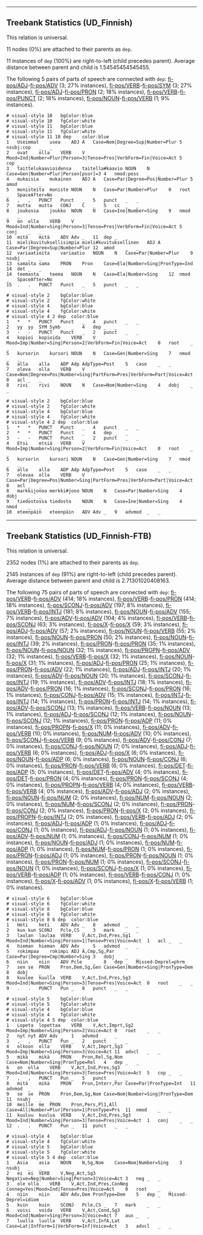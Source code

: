 

--------------------------------------------------------------------------------

## Treebank Statistics (UD_Finnish)

This relation is universal.

11 nodes (0%) are attached to their parents as `dep`.

11 instances of `dep` (100%) are right-to-left (child precedes parent).
Average distance between parent and child is 1.54545454545455.

The following 5 pairs of parts of speech are connected with `dep`: [fi-pos/ADJ]()-[fi-pos/ADV]() (3; 27% instances), [fi-pos/VERB]()-[fi-pos/SYM]() (3; 27% instances), [fi-pos/ADJ]()-[fi-pos/PRON]() (2; 18% instances), [fi-pos/VERB]()-[fi-pos/PUNCT]() (2; 18% instances), [fi-pos/NOUN]()-[fi-pos/VERB]() (1; 9% instances).


~~~ conllu
# visual-style 10	bgColor:blue
# visual-style 10	fgColor:white
# visual-style 11	bgColor:blue
# visual-style 11	fgColor:white
# visual-style 11 10 dep	color:blue
1	Useimmat	usea	ADJ	A	Case=Nom|Degree=Sup|Number=Plur	5	nsubj:cop	_	_
2	ovat	olla	VERB	V	Mood=Ind|Number=Plur|Person=3|Tense=Pres|VerbForm=Fin|Voice=Act	5	cop	_	_
3	taittelukaavioidensa	taitella#kaavio	NOUN	N	Case=Gen|Number=Plur|Person[psor]=3	4	nmod:poss	_	_
4	mukaisia	mukainen	ADJ	A	Case=Par|Degree=Pos|Number=Plur	5	amod	_	_
5	monisteita	moniste	NOUN	N	Case=Par|Number=Plur	0	root	_	SpaceAfter=No
6	,	,	PUNCT	Punct	_	5	punct	_	_
7	mutta	mutta	CONJ	C	_	5	cc	_	_
8	joukossa	joukko	NOUN	N	Case=Ine|Number=Sing	9	nmod	_	_
9	on	olla	VERB	V	Mood=Ind|Number=Sing|Person=3|Tense=Pres|VerbForm=Fin|Voice=Act	5	conj	_	_
10	mitä	mitä	ADV	Adv	_	11	dep	_	_
11	mielikuvituksellisimpia	mieli#kuvituksellinen	ADJ	A	Case=Par|Degree=Sup|Number=Plur	12	amod	_	_
12	variaatioita	variaatio	NOUN	N	Case=Par|Number=Plur	9	nsubj	_	_
13	samasta	sama	PRON	Pron	Case=Ela|Number=Sing|PronType=Ind	14	det	_	_
14	teemasta	teema	NOUN	N	Case=Ela|Number=Sing	12	nmod	_	SpaceAfter=No
15	.	.	PUNCT	Punct	_	5	punct	_	_

~~~


~~~ conllu
# visual-style 2	bgColor:blue
# visual-style 2	fgColor:white
# visual-style 4	bgColor:blue
# visual-style 4	fgColor:white
# visual-style 4 2 dep	color:blue
1	*	*	PUNCT	Punct	_	4	punct	_	_
2	yy	yy	SYM	Symb	_	4	dep	_	_
3	-	-	PUNCT	Punct	_	2	punct	_	_
4	kopioi	kopioida	VERB	V	Mood=Imp|Number=Sing|Person=2|VerbForm=Fin|Voice=Act	0	root	_	_
5	kursorin	kursori	NOUN	N	Case=Gen|Number=Sing	7	nmod	_	_
6	alla	alla	ADP	Adp	AdpType=Post	5	case	_	_
7	oleva	olla	VERB	V	Case=Nom|Degree=Pos|Number=Sing|PartForm=Pres|VerbForm=Part|Voice=Act	8	acl	_	_
8	rivi	rivi	NOUN	N	Case=Nom|Number=Sing	4	dobj	_	_

~~~


~~~ conllu
# visual-style 2	bgColor:blue
# visual-style 2	fgColor:white
# visual-style 4	bgColor:blue
# visual-style 4	fgColor:white
# visual-style 4 2 dep	color:blue
1	*	*	PUNCT	Punct	_	4	punct	_	_
2	*	*	PUNCT	Punct	_	4	dep	_	_
3	-	-	PUNCT	Punct	_	2	punct	_	_
4	Etsi	etsiä	VERB	V	Mood=Imp|Number=Sing|Person=2|VerbForm=Fin|Voice=Act	0	root	_	_
5	kursorin	kursori	NOUN	N	Case=Gen|Number=Sing	7	nmod	_	_
6	alla	alla	ADP	Adp	AdpType=Post	5	case	_	_
7	olevaa	olla	VERB	V	Case=Par|Degree=Pos|Number=Sing|PartForm=Pres|VerbForm=Part|Voice=Act	8	acl	_	_
8	markkijonoa	merkki#jono	NOUN	N	Case=Par|Number=Sing	4	dobj	_	_
9	tiedostossa	tiedosto	NOUN	N	Case=Ine|Number=Sing	4	nmod	_	_
10	eteenpäin	eteenpäin	ADV	Adv	_	9	advmod	_	_

~~~




--------------------------------------------------------------------------------

## Treebank Statistics (UD_Finnish-FTB)

This relation is universal.

2352 nodes (1%) are attached to their parents as `dep`.

2145 instances of `dep` (91%) are right-to-left (child precedes parent).
Average distance between parent and child is 2.71301020408163.

The following 75 pairs of parts of speech are connected with `dep`: [fi-pos/VERB]()-[fi-pos/ADV]() (414; 18% instances), [fi-pos/VERB]()-[fi-pos/PRON]() (414; 18% instances), [fi-pos/SCONJ]()-[fi-pos/ADV]() (197; 8% instances), [fi-pos/VERB]()-[fi-pos/INTJ]() (181; 8% instances), [fi-pos/NOUN]()-[fi-pos/ADV]() (155; 7% instances), [fi-pos/ADV]()-[fi-pos/ADV]() (104; 4% instances), [fi-pos/VERB]()-[fi-pos/SCONJ]() (63; 3% instances), [fi-pos/X]()-[fi-pos/X]() (59; 3% instances), [fi-pos/ADJ]()-[fi-pos/ADV]() (57; 2% instances), [fi-pos/NOUN]()-[fi-pos/VERB]() (55; 2% instances), [fi-pos/NOUN]()-[fi-pos/PRON]() (50; 2% instances), [fi-pos/NOUN]()-[fi-pos/INTJ]() (39; 2% instances), [fi-pos/PRON]()-[fi-pos/PRON]() (35; 1% instances), [fi-pos/NOUN]()-[fi-pos/NOUN]() (32; 1% instances), [fi-pos/PROPN]()-[fi-pos/ADV]() (32; 1% instances), [fi-pos/VERB]()-[fi-pos/X]() (32; 1% instances), [fi-pos/NOUN]()-[fi-pos/X]() (31; 1% instances), [fi-pos/ADJ]()-[fi-pos/PRON]() (25; 1% instances), [fi-pos/PRON]()-[fi-pos/ADV]() (22; 1% instances), [fi-pos/ADJ]()-[fi-pos/INTJ]() (20; 1% instances), [fi-pos/ADV]()-[fi-pos/NOUN]() (20; 1% instances), [fi-pos/SCONJ]()-[fi-pos/INTJ]() (19; 1% instances), [fi-pos/ADV]()-[fi-pos/INTJ]() (18; 1% instances), [fi-pos/ADV]()-[fi-pos/PRON]() (16; 1% instances), [fi-pos/SCONJ]()-[fi-pos/PRON]() (16; 1% instances), [fi-pos/CONJ]()-[fi-pos/ADV]() (15; 1% instances), [fi-pos/INTJ]()-[fi-pos/INTJ]() (14; 1% instances), [fi-pos/PRON]()-[fi-pos/INTJ]() (14; 1% instances), [fi-pos/ADV]()-[fi-pos/SCONJ]() (13; 1% instances), [fi-pos/VERB]()-[fi-pos/NOUN]() (13; 1% instances), [fi-pos/ADJ]()-[fi-pos/SCONJ]() (12; 1% instances), [fi-pos/NOUN]()-[fi-pos/SCONJ]() (12; 1% instances), [fi-pos/PRON]()-[fi-pos/ADP]() (11; 0% instances), [fi-pos/PROPN]()-[fi-pos/X]() (11; 0% instances), [fi-pos/ADV]()-[fi-pos/VERB]() (10; 0% instances), [fi-pos/NUM]()-[fi-pos/ADV]() (10; 0% instances), [fi-pos/SCONJ]()-[fi-pos/VERB]() (9; 0% instances), [fi-pos/ADV]()-[fi-pos/CONJ]() (7; 0% instances), [fi-pos/CONJ]()-[fi-pos/NOUN]() (7; 0% instances), [fi-pos/ADJ]()-[fi-pos/VERB]() (6; 0% instances), [fi-pos/ADJ]()-[fi-pos/X]() (6; 0% instances), [fi-pos/NOUN]()-[fi-pos/ADP]() (6; 0% instances), [fi-pos/NOUN]()-[fi-pos/CONJ]() (6; 0% instances), [fi-pos/PRON]()-[fi-pos/VERB]() (6; 0% instances), [fi-pos/DET]()-[fi-pos/ADP]() (5; 0% instances), [fi-pos/DET]()-[fi-pos/ADV]() (4; 0% instances), [fi-pos/DET]()-[fi-pos/PRON]() (4; 0% instances), [fi-pos/PRON]()-[fi-pos/SCONJ]() (4; 0% instances), [fi-pos/PROPN]()-[fi-pos/VERB]() (4; 0% instances), [fi-pos/VERB]()-[fi-pos/VERB]() (4; 0% instances), [fi-pos/ADV]()-[fi-pos/ADJ]() (2; 0% instances), [fi-pos/NOUN]()-[fi-pos/NUM]() (2; 0% instances), [fi-pos/NUM]()-[fi-pos/NOUN]() (2; 0% instances), [fi-pos/NUM]()-[fi-pos/SCONJ]() (2; 0% instances), [fi-pos/PRON]()-[fi-pos/CONJ]() (2; 0% instances), [fi-pos/PRON]()-[fi-pos/X]() (2; 0% instances), [fi-pos/PROPN]()-[fi-pos/INTJ]() (2; 0% instances), [fi-pos/VERB]()-[fi-pos/ADJ]() (2; 0% instances), [fi-pos/ADJ]()-[fi-pos/ADP]() (1; 0% instances), [fi-pos/ADJ]()-[fi-pos/CONJ]() (1; 0% instances), [fi-pos/ADJ]()-[fi-pos/NOUN]() (1; 0% instances), [fi-pos/ADV]()-[fi-pos/NUM]() (1; 0% instances), [fi-pos/CONJ]()-[fi-pos/NUM]() (1; 0% instances), [fi-pos/NOUN]()-[fi-pos/ADJ]() (1; 0% instances), [fi-pos/NUM]()-[fi-pos/ADP]() (1; 0% instances), [fi-pos/NUM]()-[fi-pos/PRON]() (1; 0% instances), [fi-pos/PRON]()-[fi-pos/ADJ]() (1; 0% instances), [fi-pos/PRON]()-[fi-pos/NOUN]() (1; 0% instances), [fi-pos/PRON]()-[fi-pos/NUM]() (1; 0% instances), [fi-pos/SCONJ]()-[fi-pos/NOUN]() (1; 0% instances), [fi-pos/SCONJ]()-[fi-pos/X]() (1; 0% instances), [fi-pos/VERB]()-[fi-pos/ADP]() (1; 0% instances), [fi-pos/VERB]()-[fi-pos/CONJ]() (1; 0% instances), [fi-pos/X]()-[fi-pos/ADV]() (1; 0% instances), [fi-pos/X]()-[fi-pos/VERB]() (1; 0% instances).


~~~ conllu
# visual-style 6	bgColor:blue
# visual-style 6	fgColor:white
# visual-style 8	bgColor:blue
# visual-style 8	fgColor:white
# visual-style 8 6 dep	color:blue
1	Heti	heti	ADV	Adv	_	8	advmod	_	_
2	kun	kun	SCONJ	Pcle,CS	_	3	mark	_	_
3	laulan	laulaa	VERB	V,Act,Ind,Pres,Sg1	Mood=Ind|Number=Sing|Person=1|Tense=Pres|Voice=Act	1	acl	_	_
4	hieman	hieman	ADV	Adv	_	5	advmod	_	_
5	rokimpaa	rokimpi	ADJ	A,Cmp,Sg,Par	Case=Par|Degree=Cmp|Number=Sing	3	dobj	_	_
6	niin	niin	ADV	Pcle	_	8	dep	_	Missed-Deprel=phrm
7	sen	se	PRON	Pron,Dem,Sg,Gen	Case=Gen|Number=Sing|PronType=Dem	8	dobj	_	_
8	kuulee	kuulla	VERB	V,Act,Ind,Pres,Sg3	Mood=Ind|Number=Sing|Person=3|Tense=Pres|Voice=Act	0	root	_	_
9	.	.	PUNCT	Pun	_	8	punct	_	_

~~~


~~~ conllu
# visual-style 5	bgColor:blue
# visual-style 5	fgColor:white
# visual-style 4	bgColor:blue
# visual-style 4	fgColor:white
# visual-style 4 5 dep	color:blue
1	Lopeta	lopettaa	VERB	V,Act,Imprt,Sg2	Mood=Imp|Number=Sing|Person=2|Voice=Act	0	root	_	_
2	nyt	nyt	ADV	Adv	_	1	advmod	_	_
3	,	,	PUNCT	Pun	_	2	punct	_	_
4	olkoon	olla	VERB	V,Act,Imprt,Sg3	Mood=Imp|Number=Sing|Person=3|Voice=Act	11	advcl	_	_
5	mikä	mikä	PRON	Pron,Rel,Sg,Nom	Case=Nom|Number=Sing|PronType=Rel	4	dep	_	_
6	on	olla	VERB	V,Act,Ind,Pres,Sg3	Mood=Ind|Number=Sing|Person=3|Tense=Pres|Voice=Act	5	cop	_	_
7	,	,	PUNCT	Pun	_	5	punct	_	_
8	mitä	mikä	PRON	Pron,Interr,Par	Case=Par|PronType=Int	11	advmod	_	_
9	se	se	PRON	Pron,Dem,Sg,Nom	Case=Nom|Number=Sing|PronType=Dem	11	nsubj	_	_
10	meille	me	PRON	Pron,Pers,Pl1,All	Case=All|Number=Plur|Person=1|PronType=Prs	11	nmod	_	_
11	kuuluu	kuulua	VERB	V,Act,Ind,Pres,Sg3	Mood=Ind|Number=Sing|Person=3|Tense=Pres|Voice=Act	1	conj	_	_
12	.	.	PUNCT	Pun	_	11	punct	_	_

~~~


~~~ conllu
# visual-style 4	bgColor:blue
# visual-style 4	fgColor:white
# visual-style 5	bgColor:blue
# visual-style 5	fgColor:white
# visual-style 5 4 dep	color:blue
1	Asia	asia	NOUN	N,Sg,Nom	Case=Nom|Number=Sing	3	nsubj	_	_
2	ei	ei	VERB	V,Neg,Act,Sg3	Negative=Neg|Number=Sing|Person=3|Voice=Act	3	neg	_	_
3	ole	olla	VERB	V,Act,Ind,Pres,ConNeg	Conneg=Yes|Mood=Ind|Tense=Pres|Voice=Act	0	root	_	_
4	niin	niin	ADV	Adv,Dem	PronType=Dem	5	dep	_	Missed-Deprel=idiom
5	kuin	kuin	SCONJ	Pcle,CS	_	7	mark	_	_
6	voisi	voida	VERB	V,Act,Cond,Sg3	Mood=Cnd|Number=Sing|Person=3|Voice=Act	7	aux	_	_
7	luulla	luulla	VERB	V,Act,InfA,Lat	Case=Lat|InfForm=1|VerbForm=Inf|Voice=Act	3	advcl	_	_

~~~


